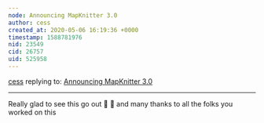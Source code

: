 ```yaml
---
node: Announcing MapKnitter 3.0
author: cess
created_at: 2020-05-06 16:19:36 +0000
timestamp: 1588781976
nid: 23549
cid: 26757
uid: 525958
---
```




[cess](../profile/cess) replying to: [Announcing MapKnitter 3.0](../notes/warren/05-05-2020/announcing-mapknitter-3-0)

----
Really glad to see this go out 🎉 🎉 and many thanks to all the folks you worked on this 